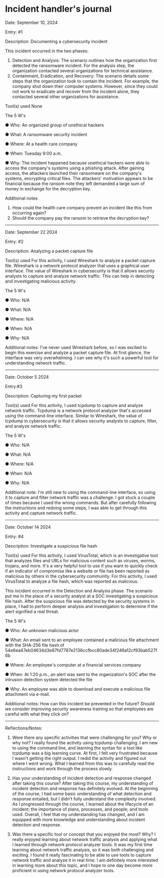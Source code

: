 # Incident handler's journal

Date: September 10, 2024	

Entry: #1 

Description:	Documenting a cybersecurity incident 

This incident occurred in the two phases: 
1.	Detection and Analysis: The scenario outlines how the organization first detected the ransomware incident. For the analysis step, the organization contacted several organizations for technical assistance.
2.	Containment, Eradication, and Recovery: The scenario details some steps that the organization took to contain the incident. For example, the company shut down their computer systems. However, since they could not work to eradicate and recover from the incident alone, they contacted several other organizations for assistance.

Tool(s) used	None

The 5 W's

●	Who: An organized group of unethical hackers

●	What: A ransomware security incident

●	Where: At a health care company

●	When: Tuesday 9:00 a.m.

●	Why: The incident happened because unethical hackers were able to access the company's systems using a phishing attack. After gaining access, the attackers launched their ransomware on the company's systems, encrypting critical files. The attackers' motivation appears to be financial because the ransom note they left demanded a large sum of money in exchange for the decryption key.

Additional notes
1.	How could the health care company prevent an incident like this from occurring again?
2.	Should the company pay the ransom to retrieve the decryption key?

________________________________________

Date: September 22 2024	

Entry: #2

Description:	Analyzing a packet capture file

Tool(s) used	For this activity, I used Wireshark to analyze a packet capture file. Wireshark is a network protocol analyzer that uses a graphical user interface. The value of Wireshark in cybersecurity is that it allows security analysts to capture and analyze network traffic. This can help in detecting and investigating malicious activity.

The 5 W's	

●	Who: N/A

●	What: N/A

●	Where: N/A

●	When: N/A

●	Why: N/A

Additional notes:	I've never used Wireshark before, so I was excited to begin this exercise and analyze a packet capture file. At first glance, the interface was very overwhelming. I can see why it's such a powerful tool for understanding network traffic.

________________________________________

Date: October 5 2024	

Entry:#3

Description:	Capturing my first packet

Tool(s) used	For this activity, I used tcpdump to capture and analyze network traffic. Tcpdump is a network protocol analyzer that's accessed using the command-line interface. Similar to Wireshark, the value of tcpdump in cybersecurity is that it allows security analysts to capture, filter, and analyze network traffic. 

The 5 W's	

●	Who: N/A

●	What: N/A

●	Where: N/A

●	When: N/A

●	Why: N/A

Additional note: I'm still new to using the command-line interface, so using it to capture and filter network traffic was a challenge. I got stuck a couple of times because I used the wrong commands. But after carefully following the instructions and redoing some steps, I was able to get through this activity and capture network traffic.


________________________________________

Date: October 14 2024	

Entry: #4

Description:	Investigate a suspicious file hash

Tool(s) used	For this activity, I used VirusTotal, which is an investigative tool that analyzes files and URLs for malicious content such as viruses, worms, trojans, and more.  It's a very helpful tool to use if you want to quickly check if an indicator of compromise like a website or file has been reported as malicious by others in the cybersecurity community. For this activity, I used VirusTotal to analyze a file hash, which was reported as malicious. 

This incident occurred in the Detection and Analysis phase. The scenario put me in the place of a security analyst at a SOC investigating a suspicious file hash. After the suspicious file was detected by the security systems in place, I had to perform deeper analysis and investigation to determine if the alert signified a real threat. 

The 5 W's	

●	Who: An unknown malicious actor 

●	What: An email sent to an employee contained a malicious file attachment with the SHA-256 file hash of 54e6ea47eb04634d3e87fd7787e2136ccfbcc80ade34f246a12cf93bab527f6b

●	Where: An employee's computer at a financial services company

●	When: At 1:20 p.m., an alert was sent to the organization's SOC after the intrusion detection system detected the file

●	Why: An employee was able to download and execute a malicious file attachment via e-mail.

Additional notes:	How can this incident be prevented in the future? Should we consider improving security awareness training so that employees are careful with what they click on? 


________________________________________

Reflections/Notes:

1.	Were there any specific activities that were challenging for you? Why or why not?
I really found the activity using tcpdump challenging. I am new to using the command line, and learning the syntax for a tool like tcpdump was a big learning curve. At first, I felt very frustrated because I wasn't getting the right output. I redid the activity and figured out where I went wrong. What I learned from this was to carefully read the instructions and work through the process slowly.

2.	Has your understanding of incident detection and response changed after taking this course?
After taking this course, my understanding of incident detection and response has definitely evolved. At the beginning of the course, I had some basic understanding of what detection and response entailed, but I didn't fully understand the complexity involved. As I progressed through the course, I learned about the lifecycle of an incident; the importance of plans, processes, and people; and tools used. Overall, I feel that my understanding has changed, and I am equipped with more knowledge and understanding about incident detection and response.

3.	Was there a specific tool or concept that you enjoyed the most? Why?
I really enjoyed learning about network traffic analysis and applying what I learned through network protocol analyzer tools. It was my first time learning about network traffic analysis, so it was both challenging and exciting. I found it really fascinating to be able to use tools to capture network traffic and analyze it in real time. I am definitely more interested in learning more about this topic, and I hope to one day become more proficient in using network protocol analyzer tools. 


